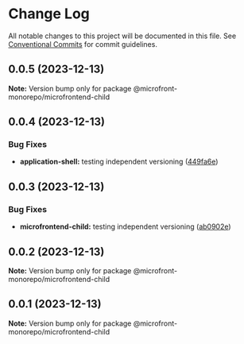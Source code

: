 # Change Log

All notable changes to this project will be documented in this file.
See [Conventional Commits](https://conventionalcommits.org) for commit guidelines.

## 0.0.5 (2023-12-13)

**Note:** Version bump only for package @microfront-monorepo/microfrontend-child

## 0.0.4 (2023-12-13)

### Bug Fixes

- **application-shell:** testing independent versioning ([449fa6e](https://github.com/findoo/vite-microfrontend/commit/449fa6e637133f99596bb5aaaecd8aa0eee05c12))

## 0.0.3 (2023-12-13)

### Bug Fixes

- **microfrontend-child:** testing independent versioning ([ab0902e](https://github.com/findoo/vite-microfrontend/commit/ab0902ecdb211b455c92760d494f4f222a2f61f4))

## 0.0.2 (2023-12-13)

**Note:** Version bump only for package @microfront-monorepo/microfrontend-child

## 0.0.1 (2023-12-13)

**Note:** Version bump only for package @microfront-monorepo/microfrontend-child
